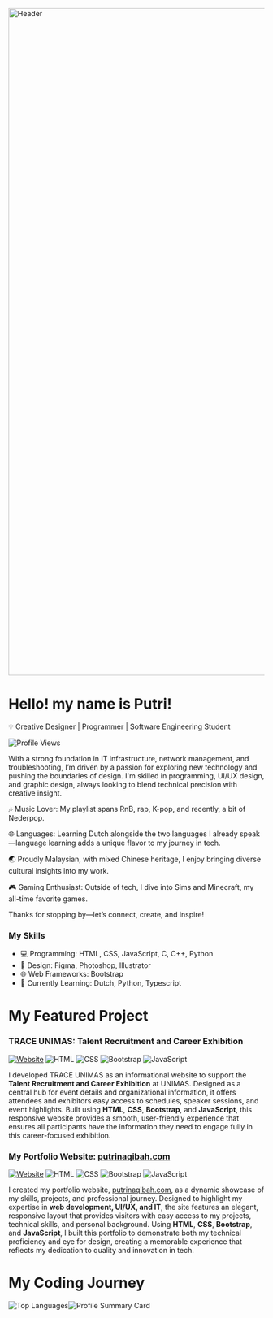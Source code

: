 <p>
  <img src="https://i.ibb.co/hKLrMsR/name.gif" alt="Header" width="1314" height="auto">
</p>

# Hello! my name is Putri!
💡 Creative Designer | Programmer | Software Engineering Student 

![Profile Views](https://komarev.com/ghpvc/?username=naqibahbalqis-unimas&color=blue)

With a strong foundation in IT infrastructure, network management, and troubleshooting, I’m driven by a passion for exploring new technology and pushing the boundaries of design. I'm skilled in programming, UI/UX design, and graphic design, always looking to blend technical precision with creative insight.

🎶 Music Lover: My playlist spans RnB, rap, K-pop, and recently, a bit of Nederpop.

🌐 Languages: Learning Dutch alongside the two languages I already speak—language learning adds a unique flavor to my journey in tech.

🌏 Proudly Malaysian, with mixed Chinese heritage, I enjoy bringing diverse cultural insights into my work.

🎮 Gaming Enthusiast: Outside of tech, I dive into Sims and Minecraft, my all-time favorite games.

Thanks for stopping by—let’s connect, create, and inspire!

### My Skills
- 💻 Programming: HTML, CSS, JavaScript, C, C++, Python 
- 🎨 Design: Figma, Photoshop, Illustrator 
- 🌐 Web Frameworks: Bootstrap
- 📖 Currently Learning: Dutch, Python, Typescript

# My Featured Project
### TRACE UNIMAS: Talent Recruitment and Career Exhibition
[![Website](https://img.shields.io/badge/website-live-brightgreen)](https://unimas-trace.com/)
![HTML](https://img.shields.io/badge/-HTML-E34F26?logo=html5&logoColor=white)
![CSS](https://img.shields.io/badge/-CSS-1572B6?logo=css3&logoColor=white)
![Bootstrap](https://img.shields.io/badge/-Bootstrap-563D7C?logo=bootstrap&logoColor=white)
![JavaScript](https://img.shields.io/badge/-JavaScript-F7DF1E?logo=javascript&logoColor=black)

I developed TRACE UNIMAS as an informational website to support the **Talent Recruitment and Career Exhibition** at UNIMAS. Designed as a central hub for event details and organizational information, it offers attendees and exhibitors easy access to schedules, speaker sessions, and event highlights. Built using **HTML**, **CSS**, **Bootstrap**, and **JavaScript**, this responsive website provides a smooth, user-friendly experience that ensures all participants have the information they need to engage fully in this career-focused exhibition.
### My Portfolio Website: [putrinaqibah.com](https://putrinaqibah.com/)

[![Website](https://img.shields.io/badge/website-live-brightgreen)](https://putrinaqibah.com/)
![HTML](https://img.shields.io/badge/-HTML-E34F26?logo=html5&logoColor=white)
![CSS](https://img.shields.io/badge/-CSS-1572B6?logo=css3&logoColor=white)
![Bootstrap](https://img.shields.io/badge/-Bootstrap-563D7C?logo=bootstrap&logoColor=white)
![JavaScript](https://img.shields.io/badge/-JavaScript-F7DF1E?logo=javascript&logoColor=black)

I created my portfolio website, [putrinaqibah.com](https://putrinaqibah.com/), as a dynamic showcase of my skills, projects, and professional journey. Designed to highlight my expertise in **web development, UI/UX, and IT**, the site features an elegant, responsive layout that provides visitors with easy access to my projects, technical skills, and personal background. Using **HTML**, **CSS**, **Bootstrap**, and **JavaScript**, I built this portfolio to demonstrate both my technical proficiency and eye for design, creating a memorable experience that reflects my dedication to quality and innovation in tech.


# My Coding Journey 
<div style="display: flex; flex-direction: row;">
    <img src="https://github-readme-stats.vercel.app/api/top-langs/?username=naqibahbalqis-unimas&layout=compact&theme=radical" alt="Top Languages" />
    <img src="https://github-profile-summary-cards.vercel.app/api/cards/profile-details?username=naqibahbalqis-unimas&theme=radical" alt="Profile Summary Card" />
</div>



